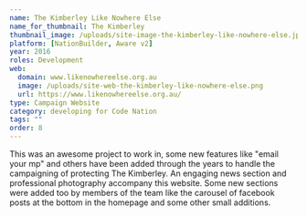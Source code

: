 ```yaml
---
name: The Kimberley Like Nowhere Else
name_for_thumbnail: The Kimberley
thumbnail_image: /uploads/site-image-the-kimberley-like-nowhere-else.jpg
platform: [NationBuilder, Aware v2]
year: 2016
roles: Development
web:
  domain: www.likenowhereelse.org.au
  image: /uploads/site-web-the-kimberley-like-nowhere-else.png
  url: https://www.likenowhereelse.org.au/
type: Campaign Website
category: developing for Code Nation
tags: ""
order: 8
---
```


This was an awesome project to work in, some new features like "email your mp" and others have been added through the years to handle the campaigning of protecting The Kimberley. An engaging news section and professional photography accompany this website. Some new sections were added too by members of the team like the carousel of facebook posts at the bottom in the homepage and some other small additions.